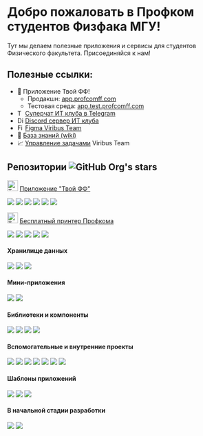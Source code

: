 # Добро пожаловать в Профком студентов Физфака МГУ!

Тут мы делаем полезные приложения и сервисы для студентов Физического факультета. Присоединяйся к нам!

## Полезные ссылки:
* 📱 Приложение Твой ФФ!
    * Продакшн: [app.profcomff.com](https://app.profcomff.com)
    * Тестовая среда: [app.test.profcomff.com](https://app.test.profcomff.com)
    ![]()
*  [<img alt="Telegram" height="14px" src="https://upload.wikimedia.org/wikipedia/commons/8/82/Telegram_logo.svg"/>](https://t.me/+eIMtCymYDepmN2Ey) [Суперчат ИТ клуба в Telegram](https://t.me/+eIMtCymYDepmN2Ey)
* [<img alt="Discord" height="14px" src="https://www.svgrepo.com/show/353655/discord-icon.svg"/>](https://discord.gg/W5jS3PfCjD) [Discord сервер ИТ клуба](https://discord.gg/W5jS3PfCjD)
* [<img alt="Figma" height="14px" src="https://upload.wikimedia.org/wikipedia/commons/3/33/Figma-logo.svg"/>](https://to.profcomff.com/app-figma) [Figma Viribus Team](https://to.profcomff.com/app-figma)
* 📖 [База знаний (wiki)](https://github.com/profcomff/general/wiki)
* 📈 [Управление задачами](https://github.com/orgs/profcomff/projects/7) Viribus Team


## Репозитории <img alt="GitHub Org's stars" src="https://img.shields.io/github/stars/profcomff?labelColor=%2300bd61&color=%2300bd61">


[<img alt="Твой ФФ" width="25px" src="https://cdn.profcomff.com/app/logo/logo_ff.svg" />](https://app.profcomff.com)
[Приложение "Твой ФФ"](https://app.profcomff.com)

[![](https://img.shields.io/github/stars/profcomff/webapp-ui?color=blue&label=webapp-ui&logo=typescript&logoColor=blue&style=for-the-badge)](https://github.com/profcomff/webapp-ui)
[![](https://img.shields.io/github/stars/profcomff/services-api?color=green&label=services-api&logo=python&logoColor=green&style=for-the-badge)](https://github.com/profcomff/services-api)
[![](https://img.shields.io/github/stars/profcomff/timetable-api?color=green&label=timetable-api&logo=python&logoColor=green&style=for-the-badge)](https://github.com/profcomff/timetable-api)
[![](https://img.shields.io/github/stars/profcomff/auth-api?color=green&label=auth-api&logo=python&logoColor=green&style=for-the-badge)](https://github.com/profcomff/auth-api)
[![](https://img.shields.io/github/stars/profcomff/userdata-api?color=green&label=userdata-api&logo=python&logoColor=green&style=for-the-badge)](https://github.com/profcomff/userdata-api)
[![](https://img.shields.io/github/stars/profcomff/achievement-api?color=green&label=achievement-api&logo=python&logoColor=green&style=for-the-badge)](https://github.com/profcomff/achievement-api)


[<img alt="Твой ФФ" width="25px" src="https://cdn.profcomff.com/app/menu_icons/printer.svg" />](https://to.profcomff.com/print)
[Бесплатный принтер Профкома](https://to.profcomff.com/print)

[![](https://img.shields.io/github/stars/profcomff/print-webapp?color=yellow&label=print-webapp&logo=vuedotjs&logoColor=yellow&style=for-the-badge)](https://github.com/profcomff/print-webapp)
[![](https://img.shields.io/github/stars/profcomff/print-winapp?color=red&label=print-winapp&logo=csharp&logoColor=red&style=for-the-badge)](https://github.com/profcomff/print-winapp)
[![](https://img.shields.io/github/stars/profcomff/print-api?color=green&label=print-api&logo=python&logoColor=green&style=for-the-badge)](https://github.com/profcomff/print-api)
[![](https://img.shields.io/github/stars/profcomff/print-vkbot?color=green&label=print-vkbot&logo=python&logoColor=green&style=for-the-badge)](https://github.com/profcomff/print-vkbot)
[![](https://img.shields.io/github/stars/profcomff/print-tgbot?color=green&label=print-tgbot&logo=python&logoColor=green&style=for-the-badge)](https://github.com/profcomff/print-tgbot)


#### Хранилище данных

[![](https://img.shields.io/github/stars/profcomff/dwh-definitions?color=green&label=dwh-definitions&logo=python&logoColor=green&style=for-the-badge)](https://github.com/profcomff/dwh-definitions)
[![](https://img.shields.io/github/stars/profcomff/dwh-pipelines?color=green&label=dwh-pipelines&logo=python&logoColor=green&style=for-the-badge)](https://github.com/profcomff/dwh-pipelines)
[![](https://img.shields.io/github/stars/profcomff/dwh-airflow?color=black&label=dwh-airflow&logo=gnubash&logoColor=black&style=for-the-badge)](https://github.com/profcomff/dwh-airflow)


#### Мини-приложения

[![](https://img.shields.io/github/stars/profcomff/floormap-ui?color=yellow&label=floormap-ui&logo=vuedotjs&logoColor=yellow&style=for-the-badge)](https://github.com/profcomff/floormap-ui)
[![](https://img.shields.io/github/stars/profcomff/calculator-ui?color=yellow&label=calculator-ui&logo=vuedotjs&logoColor=yellow&style=for-the-badge)](https://github.com/profcomff/calculator-ui)


#### Библиотеки и компоненты

[![](https://img.shields.io/github/stars/profcomff/logging-lib?color=green&label=logging-lib&logo=python&logoColor=green&style=for-the-badge)](https://github.com/profcomff/logging-lib)
[![](https://img.shields.io/github/stars/profcomff/marketing-api?color=green&label=marketing-api&logo=python&logoColor=green&style=for-the-badge)](https://github.com/profcomff/marketing-api)
[![](https://img.shields.io/github/stars/profcomff/auth-lib?color=green&label=auth-lib&logo=python&logoColor=green&style=for-the-badge)](https://github.com/profcomff/auth-lib)
[![](https://img.shields.io/github/stars/profcomff/preparation-timetable-data?color=green&label=preparation-timetable-data&logo=python&logoColor=green&style=for-the-badge)](https://github.com/profcomff/preparation-timetable-data)


#### Вспомогательные и внутренние проекты

[![](https://img.shields.io/github/stars/profcomff/.github?color=black&label=.github&logo=markdown&logoColor=black&style=for-the-badge)](https://github.com/profcomff/.github)
[![](https://img.shields.io/github/stars/profcomff/issue-github-tgbot?color=green&label=issue-github-tgbot&logo=python&logoColor=green&style=for-the-badge)](https://github.com/profcomff/issue-github-tgbot)
[![](https://img.shields.io/github/stars/profcomff/aciniformes-project?color=green&label=aciniformes-project&logo=python&logoColor=green&style=for-the-badge)](https://github.com/profcomff/aciniformes-project)
[![](https://img.shields.io/github/stars/profcomff/social-api?color=green&label=social-api&logo=python&logoColor=green&style=for-the-badge)](https://github.com/profcomff/social-api)
[![](https://img.shields.io/github/stars/profcomff/redirect-ci?color=green&label=redirect-ci&logo=python&logoColor=green&style=for-the-badge)](https://github.com/profcomff/redirect-ci)
[![](https://img.shields.io/github/stars/profcomff/db-kafka?color=black&label=db-kafka&logo=gnubash&logoColor=black&style=for-the-badge)](https://github.com/profcomff/db-kafka)
[![](https://img.shields.io/github/stars/profcomff/event-schema?color=green&label=event-schema&logo=python&logoColor=green&style=for-the-badge)](https://github.com/profcomff/event-schema)

#### Шаблоны приложений

[![](https://img.shields.io/github/stars/profcomff/app-template?color=violet&label=app-template&logo=AMP&logoColor=violet&style=for-the-badge)](https://github.com/profcomff/app-template)
[![](https://img.shields.io/github/stars/profcomff/vuets-template?color=blue&label=vuets-template&logo=typescript&logoColor=blue&style=for-the-badge)](https://github.com/profcomff/vuets-template)
[![](https://img.shields.io/github/stars/profcomff/fastapi-template?color=green&label=fastapi-template&logo=python&logoColor=green&style=for-the-badge)](https://github.com/profcomff/fastapi-template)


#### В начальной стадии разработки
[![](https://img.shields.io/github/stars/profcomff/rating-api?color=green&label=rating-api&logo=python&logoColor=green&style=for-the-badge)](https://github.com/profcomff/rating-api)
[![](https://img.shields.io/github/stars/profcomff/converter-api?color=green&label=converter-api&logo=python&logoColor=green&style=for-the-badge)](https://github.com/profcomff/converter-api)
